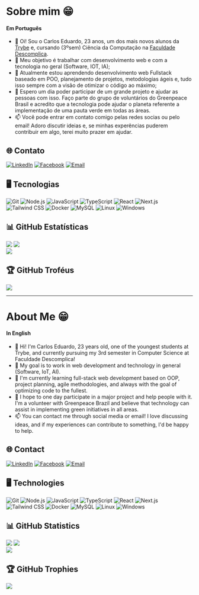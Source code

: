 # Sobre mim 😁

#### Em Português

- 👋 Oi! Sou o Carlos Eduardo, 23 anos, um dos mais novos alunos da [Trybe](https://www.betrybe.com/) e, cursando (3ºsem) Ciência da Computação na [Faculdade Descomplica](https://descomplica.com.br/faculdade/diferenciais/).
- 👀 Meu objetivo é trabalhar com desenvolvimento web e com a tecnologia no geral (Software, IOT, IA);
- 🌱 Atualmente estou aprendendo desenvolvimento web Fullstack baseado em POO, planejamento de projetos, metodologias ágeis e, tudo isso sempre com a visão de otimizar o código ao máximo;
- 💞️ Espero um dia poder participar de um grande projeto e ajudar as pessoas com isso. Faço parte do grupo de voluntários do Greenpeace Brasil e acredito que a tecnologia pode ajudar 
     o planeta referente a implementação de uma pauta verde em todas as áreas.  
- 📫 Você pode entrar em contato comigo pelas redes socias ou pelo email! Adoro discutir ideias e, se minhas experências puderem contribuir em algo, terei muito prazer em ajudar.

## 🌐 Contato

[![LinkedIn](https://img.shields.io/badge/LinkedIn-%230077B5.svg?logo=linkedin&logoColor=white)](https://www.linkedin.com/in/carlos0010/)
[![Facebook](https://img.shields.io/badge/Facebook-%231877F2.svg?logo=facebook&logoColor=white)](https://www.facebook.com/kaducorinthiano)
[![Email](https://img.shields.io/badge/Email-%230077B5.svg?logo=microsoft-outlook&logoColor=white)](mailto:carlao0010@hotmail.com)

## 🖥️ Tecnologias

![Git](https://img.shields.io/badge/Git-%23F05032.svg?style=for-the-badge&logo=git&logoColor=white) ![Node.js](https://img.shields.io/badge/Node.js-%2343853D.svg?style=for-the-badge&logo=node.js&logoColor=white) ![JavaScript](https://img.shields.io/badge/javascript-%23323330.svg?style=for-the-badge&logo=javascript&logoColor=%23F7DF1E) ![TypeScript](https://img.shields.io/badge/TypeScript-%23007ACC.svg?style=for-the-badge&logo=typescript&logoColor=white) ![React](https://img.shields.io/badge/React-%2361DAFB.svg?style=for-the-badge&logo=react&logoColor=white) ![Next.js](https://img.shields.io/badge/Next.js-%23000000.svg?style=for-the-badge&logo=next.js&logoColor=white) ![Tailwind CSS](https://img.shields.io/badge/Tailwind_CSS-%231a202c.svg?style=for-the-badge&logo=tailwind-css&logoColor=61DAFB) ![Docker](https://img.shields.io/badge/Docker-%232496ED.svg?style=for-the-badge&logo=docker&logoColor=white) ![MySQL](https://img.shields.io/badge/MySQL-%234479A1.svg?style=for-the-badge&logo=mysql&logoColor=white) ![Linux](https://img.shields.io/badge/Linux-%23FCC624.svg?style=for-the-badge&logo=linux&logoColor=black) ![Windows](https://img.shields.io/badge/Windows-%230078D6.svg?style=for-the-badge&logo=windows&logoColor=white)

## 📊 GitHub Estatísticas
![](https://github-readme-stats.vercel.app/api?username=Kadu-da-Silva&theme=dark&hide_border=false&include_all_commits=true&count_private=true) ![](https://github-readme-streak-stats.herokuapp.com/?user=Kadu-da-Silva&theme=dark&hide_border=false)<br/>
![](https://github-readme-stats.vercel.app/api/top-langs/?username=Kadu-da-Silva&theme=dark&hide_border=false&include_all_commits=true&count_private=true&layout=compact)

## 🏆 GitHub Troféus
![](https://github-profile-trophy.vercel.app/?username=Kadu-da-Silva&theme=radical&no-frame=false&no-bg=false&margin-w=4)

<hr>

# About Me 😁

#### In English

- 👋 Hi! I'm Carlos Eduardo, 23 years old, one of the youngest students at Trybe, and currently pursuing my 3rd semester in Computer Science at Faculdade Descomplica!
- 👀 My goal is to work in web development and technology in general (Software, IoT, AI).
- 🌱 I'm currently learning full-stack web development based on OOP, project planning, agile methodologies, and always with the goal of optimizing code to the fullest.
- 💞️ I hope to one day participate in a major project and help people with it. I'm a volunteer with Greenpeace Brazil and believe that technology can assist in implementing green initiatives in all areas.
- 📫 You can contact me through social media or email! I love discussing ideas, and if my experiences can contribute to something, I'd be happy to help.

## 🌐 Contact

[![LinkedIn](https://img.shields.io/badge/LinkedIn-%230077B5.svg?logo=linkedin&logoColor=white)](https://www.linkedin.com/in/carlos0010/)
[![Facebook](https://img.shields.io/badge/Facebook-%231877F2.svg?logo=facebook&logoColor=white)](https://www.facebook.com/kaducorinthiano)
[![Email](https://img.shields.io/badge/Email-%230077B5.svg?logo=microsoft-outlook&logoColor=white)](mailto:carlao0010@hotmail.com)

## 🖥️ Technologies

![Git](https://img.shields.io/badge/Git-%23F05032.svg?style=for-the-badge&logo=git&logoColor=white) ![Node.js](https://img.shields.io/badge/Node.js-%2343853D.svg?style=for-the-badge&logo=node.js&logoColor=white) ![JavaScript](https://img.shields.io/badge/javascript-%23323330.svg?style=for-the-badge&logo=javascript&logoColor=%23F7DF1E) ![TypeScript](https://img.shields.io/badge/TypeScript-%23007ACC.svg?style=for-the-badge&logo=typescript&logoColor=white) ![React](https://img.shields.io/badge/React-%2361DAFB.svg?style=for-the-badge&logo=react&logoColor=white) ![Next.js](https://img.shields.io/badge/Next.js-%23000000.svg?style=for-the-badge&logo=next.js&logoColor=white) ![Tailwind CSS](https://img.shields.io/badge/Tailwind_CSS-%231a202c.svg?style=for-the-badge&logo=tailwind-css&logoColor=61DAFB) ![Docker](https://img.shields.io/badge/Docker-%232496ED.svg?style=for-the-badge&logo=docker&logoColor=white) ![MySQL](https://img.shields.io/badge/MySQL-%234479A1.svg?style=for-the-badge&logo=mysql&logoColor=white) ![Linux](https://img.shields.io/badge/Linux-%23FCC624.svg?style=for-the-badge&logo=linux&logoColor=black) ![Windows](https://img.shields.io/badge/Windows-%230078D6.svg?style=for-the-badge&logo=windows&logoColor=white)

## 📊 GitHub Statistics
![](https://github-readme-stats.vercel.app/api?username=Kadu-da-Silva&theme=dark&hide_border=false&include_all_commits=true&count_private=true) ![](https://github-readme-streak-stats.herokuapp.com/?user=Kadu-da-Silva&theme=dark&hide_border=false)<br/>
![](https://github-readme-stats.vercel.app/api/top-langs/?username=Kadu-da-Silva&theme=dark&hide_border=false&include_all_commits=true&count_private=true&layout=compact)

## 🏆 GitHub Trophies
![](https://github-profile-trophy.vercel.app/?username=Kadu-da-Silva&theme=radical&no-frame=false&no-bg=false&margin-w=4)
